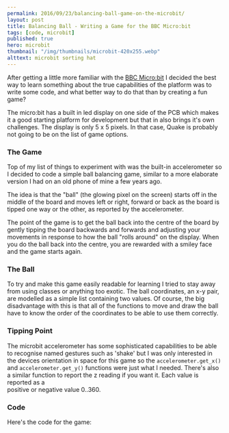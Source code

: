 ```yaml
---
permalink: 2016/09/23/balancing-ball-game-on-the-microbit/
layout: post
title: Balancing Ball - Writing a Game for the BBC Micro:bit
tags: [code, microbit]
published: true
hero: microbit
thumbnail: "/img/thumbnails/microbit-420x255.webp"
alttext: microbit sorting hat
---
```


After getting a little more familiar with the <a href="http://www.microbit.co.uk/">BBC Micro:bit</a> I decided
the best way to learn something about the true capabilities of the platform was to write some code, and
what better way to do that than by creating a fun game?

The micro:bit has a built in led display on one side of the PCB which makes it a good
starting platform for development but that in also brings it's own challenges. The display
is only 5 x 5 pixels. In that case, Quake is probably not going to be on the list of game options.

### The Game

Top of my list of things to experiment with was the built-in accelerometer so I decided
to code a simple ball balancing game, similar to a more elaborate version I had on
an old phone of mine a few years ago.

The idea is that the "ball" (the glowing pixel on the screen) starts off in the middle of the board and moves left or right,
forward or back as the board is tipped one way or the other, as reported by the accelerometer.

The point of the game is to get the ball back into the centre of the board by gently tipping the
board backwards and forwards and adjusting your movements in response to how the ball "rolls around"
on the display. When you do the ball back into the centre, you are rewarded with a smiley face and
the game starts again.

### The Ball

To try and make this game easily readable for learning I tried to stay away from using classes or
anything too exotic. The ball coordinates, an x-y pair, are modelled as a simple list containing two
values. Of course, the big disadvantage with this is that all of the functions to move and draw the ball
have to know the order of the coordinates to be able to use them correctly.

### Tipping Point

The microbit accelerometer has some sophisticated capabilities to be able to recognise named gestures
such as 'shake' but I was only interested in the devices orientation in space for this game so the
<code>accelerometer.get_x()</code> and <code>accelerometer.get_y()</code> functions were
just what I needed. There's also a similar function to report the z reading if you want it. Each value is reported as a  
positive or negative value 0..360.

### Code

Here's the code for the game:

<script src="https://gist.github.com/deejaygraham/d680fffddd3e9752b51834684d0939af.js"></script>
